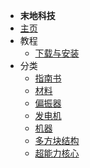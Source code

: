 - **末地科技**
- [主页](./)
- 教程
    - [下载与安装](./Install)
- 分类
    - [指南书](./Info)
    - [材料](./Material)
	- [偏振器](./Polarizer)
    - [发电机](./Generators)
    - [机器](./Machines)
    - [多方块结构](./Multiblocks)
    - [超能力核心](./Daxi)
